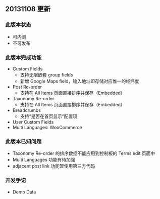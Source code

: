 
## 20131108 更新

### 此版本状态

- 可内测
- 不可发布

### 此版本完成功能

- Custom Fields
	- 支持无限嵌套 group fields
	- 新增 Google Maps field，输入地址即存储对应惟一的经纬度
- Post Re-order
	- 支持在 All Items 页面直接排序并保存（Embedded）
- Taxonomy Re-order
	- 支持在 All Items 页面直接排序并保存（Embedded）
- Breadcrumbs
	- 支持“是否在首页显示”配置项
- User Custom Fields
- Multi Languages: WooCommerce

### 此版本已知问题

- Taxonomy Re-order 的排序数据不能应用到控制板的 Terms edit 页面中
- Multi Languages 功能有待加强
- adjacent post link 功能暂使用第三方代码

### 开发手记

- Demo Data

